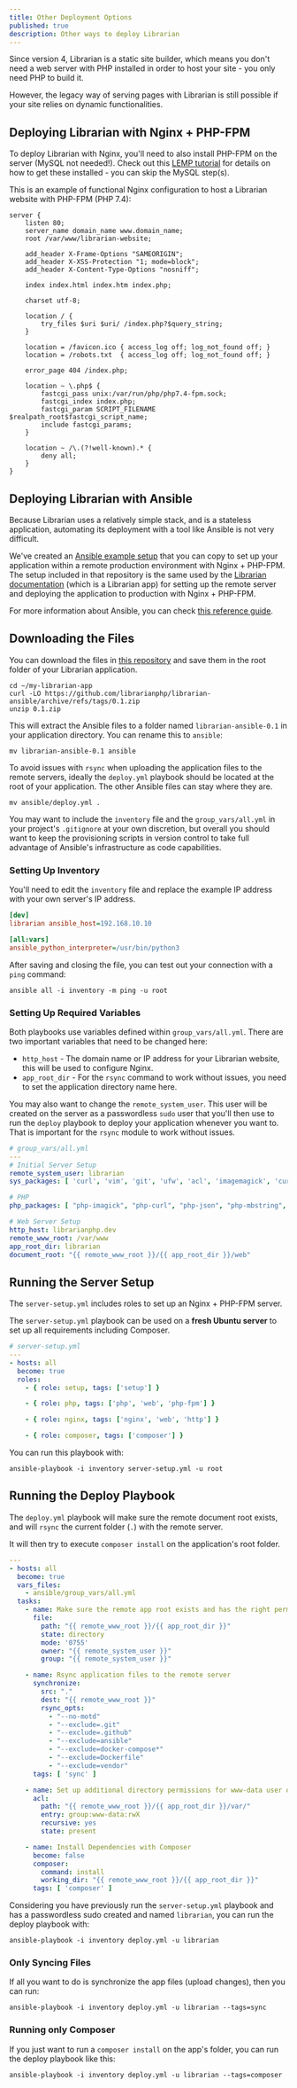 ```yaml
---
title: Other Deployment Options
published: true
description: Other ways to deploy Librarian
---
```


Since version 4, Librarian is a static site builder, which means you don't need a web server with PHP installed in order to host your site - you only need PHP to build it.

However, the legacy way of serving pages with Librarian is still possible if your site relies on dynamic functionalities.

## Deploying Librarian with Nginx + PHP-FPM
To deploy Librarian with Nginx, you'll need to also install PHP-FPM on the server (MySQL not needed!). Check out this [LEMP tutorial](https://www.digitalocean.com/community/tutorials/how-to-install-linux-nginx-mysql-php-lemp-stack-on-ubuntu-20-04) for details on how to get these installed - you can skip the MySQL step(s).

This is an example of functional Nginx configuration to host a Librarian website with PHP-FPM (PHP 7.4):

```
server {
    listen 80;
    server_name domain_name www.domain_name;
    root /var/www/librarian-website;

    add_header X-Frame-Options "SAMEORIGIN";
    add_header X-XSS-Protection "1; mode=block";
    add_header X-Content-Type-Options "nosniff";

    index index.html index.htm index.php;

    charset utf-8;

    location / {
        try_files $uri $uri/ /index.php?$query_string;
    }

    location = /favicon.ico { access_log off; log_not_found off; }
    location = /robots.txt  { access_log off; log_not_found off; }

    error_page 404 /index.php;

    location ~ \.php$ {
        fastcgi_pass unix:/var/run/php/php7.4-fpm.sock;
        fastcgi_index index.php;
        fastcgi_param SCRIPT_FILENAME $realpath_root$fastcgi_script_name;
        include fastcgi_params;
    }

    location ~ /\.(?!well-known).* {
        deny all;
    }
}
```

## Deploying Librarian with Ansible

Because Librarian uses a relatively simple stack, and is a stateless application, automating its deployment with a tool like Ansible is not very difficult.

We've created an [Ansible example setup](https://github.com/librarianphp/librarian-ansible) that you can copy to set up your application within a remote production environment with Nginx + PHP-FPM.
The setup included in that repository is the same used by the [Librarian documentation](https://librarianphp.dev) (which is a Librarian app) for setting up the remote server and deploying the application to production with Nginx + PHP-FPM.

For more information about Ansible, you can check [this reference guide](https://www.digitalocean.com/community/cheatsheets/how-to-use-ansible-cheat-sheet-guide).

## Downloading the Files
You can download the files in [this repository](https://github.com/librarianphp/librarian-ansible) and save them in the root folder of your Librarian application.

```shell
cd ~/my-librarian-app
curl -LO https://github.com/librarianphp/librarian-ansible/archive/refs/tags/0.1.zip
unzip 0.1.zip
```

This will extract the Ansible files to a folder named `librarian-ansible-0.1` in your application directory. You can rename this to `ansible`:

```shell
mv librarian-ansible-0.1 ansible
```

To avoid issues with `rsync` when uploading the application files to the remote servers, ideally the `deploy.yml` playbook should be located at the root of your application. The other Ansible files can stay where they are.

```shell
mv ansible/deploy.yml .
```

You may want to include the `inventory` file and the `group_vars/all.yml` in your project's `.gitignore` at your own discretion, but overall you should want to keep the provisioning scripts in version control to take full advantage of Ansible's infrastructure as code capabilities.

### Setting Up Inventory

You'll need to edit the `inventory` file and replace the example IP address with your own server's IP address.

```ini
[dev]
librarian ansible_host=192.168.10.10

[all:vars]
ansible_python_interpreter=/usr/bin/python3
```

After saving and closing the file, you can test out your connection with a `ping` command:

```shell
ansible all -i inventory -m ping -u root
```

### Setting Up Required Variables

Both playbooks use variables defined within `group_vars/all.yml`. There are two important variables that need to be changed here:
- `http_host` - The domain name or IP address for your Librarian website, this will be used to configure Nginx.
- `app_root_dir` - For the `rsync` command to work without issues, you need to set the application directory name here.

You may also want to change the `remote_system_user`. This user will be created on the server as a passwordless `sudo` user that you'll then use to run the `deploy` playbook to deploy your application whenever you want to.
That is important for the `rsync` module to work without issues.

```yml
# group_vars/all.yml
---
# Initial Server Setup
remote_system_user: librarian
sys_packages: [ 'curl', 'vim', 'git', 'ufw', 'acl', 'imagemagick', 'curl']

# PHP
php_packages: [ "php-imagick", "php-curl", "php-json", "php-mbstring", "php-bcmath", "php-xml" ]

# Web Server Setup
http_host: librarianphp.dev
remote_www_root: /var/www
app_root_dir: librarian
document_root: "{{ remote_www_root }}/{{ app_root_dir }}/web"
```

## Running the Server Setup

The `server-setup.yml` includes roles to set up an Nginx + PHP-FPM server.

The `server-setup.yml` playbook can be used on a **fresh Ubuntu server** to set up all requirements including Composer.
```yml
# server-setup.yml
---
- hosts: all
  become: true
  roles:
    - { role: setup, tags: ['setup'] }

    - { role: php, tags: ['php', 'web', 'php-fpm'] }

    - { role: nginx, tags: ['nginx', 'web', 'http'] }

    - { role: composer, tags: ['composer'] }
```

You can run this playbook with:

```shell
ansible-playbook -i inventory server-setup.yml -u root
```
## Running the Deploy Playbook

The `deploy.yml` playbook will make sure the remote document root exists, and will `rsync` the current folder (`.`) with the remote server.

It will then try to execute `composer install` on the application's root folder.

```yaml
---
- hosts: all
  become: true
  vars_files:
    - ansible/group_vars/all.yml
  tasks:
    - name: Make sure the remote app root exists and has the right permissions
      file:
        path: "{{ remote_www_root }}/{{ app_root_dir }}"
        state: directory
        mode: '0755'
        owner: "{{ remote_system_user }}"
        group: "{{ remote_system_user }}"

    - name: Rsync application files to the remote server
      synchronize:
        src: "."
        dest: "{{ remote_www_root }}"
        rsync_opts:
          - "--no-motd"
          - "--exclude=.git"
          - "--exclude=.github"
          - "--exclude=ansible"
          - "--exclude=docker-compose*"
          - "--exclude=Dockerfile"
          - "--exclude=vendor"
      tags: [ 'sync' ]

    - name: Set up additional directory permissions for www-data user on storage folder
      acl:
        path: "{{ remote_www_root }}/{{ app_root_dir }}/var/"
        entry: group:www-data:rwX
        recursive: yes
        state: present

    - name: Install Dependencies with Composer
      become: false
      composer:
        command: install
        working_dir: "{{ remote_www_root }}/{{ app_root_dir }}"
      tags: [ 'composer' ]
```

Considering you have previously run the `server-setup.yml` playbook and has a passwordless sudo created and named `librarian`, you can run the deploy playbook with:

```shell
ansible-playbook -i inventory deploy.yml -u librarian
```

### Only Syncing Files

If all you want to do is synchronize the app files (upload changes), then you can run:

```shell
ansible-playbook -i inventory deploy.yml -u librarian --tags=sync
```

### Running only Composer

If you just want to run a `composer install` on the app's folder, you can run the deploy playbook like this:

```shell
ansible-playbook -i inventory deploy.yml -u librarian --tags=composer
```